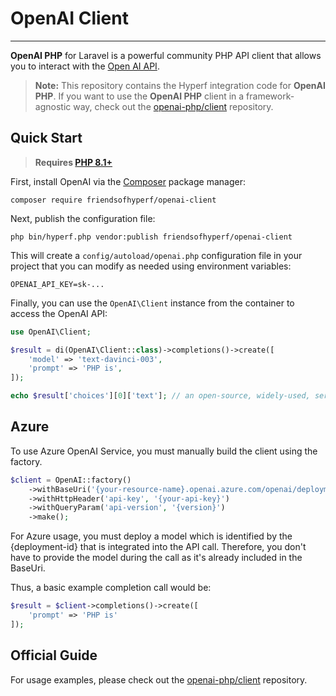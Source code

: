 # OpenAI Client

------

**OpenAI PHP** for Laravel is a powerful community PHP API client that allows you to interact with the [Open AI API](https://beta.openai.com/docs/api-reference/introduction).

> **Note:** This repository contains the Hyperf integration code for **OpenAI PHP**. If you want to use the **OpenAI PHP** client in a framework-agnostic way, check out the [openai-php/client](https://github.com/openai-php/client) repository.

## Quick Start

> **Requires [PHP 8.1+](https://php.net/releases/)**

First, install OpenAI via the [Composer](https://getcomposer.org/) package manager:

```shell
composer require friendsofhyperf/openai-client
```

Next, publish the configuration file:

```shell
php bin/hyperf.php vendor:publish friendsofhyperf/openai-client
```

This will create a `config/autoload/openai.php` configuration file in your project that you can modify as needed using environment variables:

```env
OPENAI_API_KEY=sk-...
```

Finally, you can use the `OpenAI\Client` instance from the container to access the OpenAI API:

```php
use OpenAI\Client;

$result = di(OpenAI\Client::class)->completions()->create([
    'model' => 'text-davinci-003',
    'prompt' => 'PHP is',
]);

echo $result['choices'][0]['text']; // an open-source, widely-used, server-side scripting language.
```

## Azure

To use Azure OpenAI Service, you must manually build the client using the factory.

```php
$client = OpenAI::factory()
    ->withBaseUri('{your-resource-name}.openai.azure.com/openai/deployments/{deployment-id}')
    ->withHttpHeader('api-key', '{your-api-key}')
    ->withQueryParam('api-version', '{version}')
    ->make();
```

For Azure usage, you must deploy a model which is identified by the {deployment-id} that is integrated into the API call. Therefore, you don't have to provide the model during the call as it's already included in the BaseUri.

Thus, a basic example completion call would be:

```php
$result = $client->completions()->create([
    'prompt' => 'PHP is'
]);
```

## Official Guide

For usage examples, please check out the [openai-php/client](https://github.com/openai-php/client) repository.
